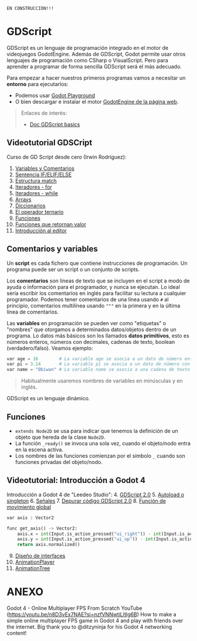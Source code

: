 ```
EN CONSTRUCCIÓN!!!
```

# GDScript

GDScript es un lenguaje de programación integrado en el motor de videojuegos GodotEngine. Además de GDScript, Godot permite usar otros lenguajes de programación como CSharp o VisualScript. Pero para aprender a programar de forma sencilla GDScript será el más adecuado.

Para empezar a hacer nuestros primeros programas vamos a necesitar un **entorno** para ejecutarlos:
* Podemos usar [Godot Playground](https://gd.tumeo.space/)
* O bien descargar e instalar el motor [GodotEngine de la página web](https://godotengine.org/).

> Enlaces de interés:
> * [Doc GDScript basics](https://docs.godotengine.org/es/stable/tutorials/scripting/gdscript/gdscript_basics.html)

## Videotutorial GDSCript

Curso de GD Script desde cero (Irwin Rodríguez):
1. [Variables y Comentarios](https://www.youtube.com/watch?v=xmgXQb3O3ec&list=PLlFOKoWJ_eWbOl80xcanh9RC-WqlmgtIW)
2. [Sentencia IF/ELIF/ELSE](https://www.youtube.com/watch?v=H46WcOmiULA&list=PLlFOKoWJ_eWbOl80xcanh9RC-WqlmgtIW&index=2)
3. [Estructura match](https://www.youtube.com/watch?v=Cq-Yd6H3MaI&list=PLlFOKoWJ_eWbOl80xcanh9RC-WqlmgtIW&index=3)
4. [Iteradores - for](https://www.youtube.com/watch?v=7J_bVdcYk5g&list=PLlFOKoWJ_eWbOl80xcanh9RC-WqlmgtIW&index=4)
5. [Iteradores - while](https://www.youtube.com/watch?v=ly86XguJMBc&list=PLlFOKoWJ_eWbOl80xcanh9RC-WqlmgtIW&index=5)
6. [Arrays](https://www.youtube.com/watch?v=kLwXIHYtLtw&list=PLlFOKoWJ_eWbOl80xcanh9RC-WqlmgtIW&index=6)
7. [Diccionarios](https://www.youtube.com/watch?v=JyL0p3Ap40w&list=PLlFOKoWJ_eWbOl80xcanh9RC-WqlmgtIW&index=7)
8. [El operador ternario](https://www.youtube.com/watch?v=cEdUozWX8-k&list=PLlFOKoWJ_eWbOl80xcanh9RC-WqlmgtIW&index=8)
9. [Funciones](https://www.youtube.com/watch?v=tlyPuiFTxHc&list=PLlFOKoWJ_eWbOl80xcanh9RC-WqlmgtIW&index=9)
10. [Funciones que retornan valor](https://www.youtube.com/watch?v=VUE9LFQsMTU&list=PLlFOKoWJ_eWbOl80xcanh9RC-WqlmgtIW&index=10)
11. [Introducción al editor](https://www.youtube.com/watch?v=RNeMHxxynxM&list=PLlFOKoWJ_eWbOl80xcanh9RC-WqlmgtIW&index=11)

## Comentarios y variables

Un **script** es cada fichero que contiene instrucciones de programación. Un programa puede ser un script o un conjunto de scripts.

Los **comentarios** son líneas de texto que se incluyen en el script a modo de ayuda o información para el programador, y nunca se ejecutan. Lo ideal sería escribir los comentarios en inglés para facilitar su lectura a cualquier programador. Podemos tener comentarios de una línea usando `#` al principio, comentarios multilínea usando `"""` en la primera y en la última línea de comentarios.

Las **variables** en programación se pueden ver como "etiquetas" o "nombres" que otorgamos a determinados datos/objetos dentro de un programa. Lo datos más básicos son los llamados **datos primitivos**, esto es números enteros, números con decimales, cadenas de texto, boolean (verdadero/falso). Veamos ejemplo:

```python
var age = 16        # La variable age se asocia a un dato de número entero 16
var pi = 3.14       # La variable pi se asocia a un dato de número con decimales
var name = "Obiwan" # La variable name se asocia a una cadena de texto
```

> Habitualmente usaremos nombres de variables en minúsculas y en inglés.

GDScript es un lenguaje dinámico.

## Funciones

* `extends Node2D` se usa para indicar que tenemos la definición de un objeto que hereda de la clase `Node2D`.
* La función `_ready()` se invoca una sola vez, cuando el objeto/nodo entra en la escena activa.
* Los nombres de las funciones comienzan por el símbolo `_` cuando son funciones privadas del objeto/nodo.

## Videotutorial: Introducción a Godot 4

Introducción a Godot 4 de "Leedeo Studio":
4. [GDScript 2.0](https://www.youtube.com/watch?v=x9N1gw2qWEQ&t=115s)
5. [Autoload o singleton](https://www.youtube.com/watch?v=zOxcxXhB6DI)
6. [Señales](https://www.youtube.com/watch?v=BXkJeEGZr4o)
7. [Depurar código GDScript 2.0](https://www.youtube.com/watch?v=VtJmmE_FGIk)
8. [Función de movimiento global](https://www.youtube.com/watch?v=V020M2DabXo)

```python
var axis : Vector2

func get_axis() -> Vector2:
    axis.x = int(Input.is_action_pressed("ui_right")) - int(Input.is_action_pressed("ui_left"))
    axis.y = int(Input.is_action_pressed("ui_up")) - int(Input.is_action_pressed("ui_down"))
    return axis.normalized()
```

9. [Diseño de interfaces](https://www.youtube.com/watch?v=5Pz1pvjjCfI)
10. [AnimationPlayer](https://www.youtube.com/watch?v=v5uZuyelKRQ)
11. [AnimationTree](https://www.youtube.com/watch?v=hfQkI5zQY3w)


# ANEXO

Godot 4 - Online Multiplayer FPS From Scratch
YouTube (https://youtu.be/n8D3vEx7NAE?si=nzfVNNwtiLItlg6B)
How to make a simple online multiplayer FPS game in Godot 4 and play with friends over the internet. Big thank you to @ditzyninja for his Godot 4 networking content!

